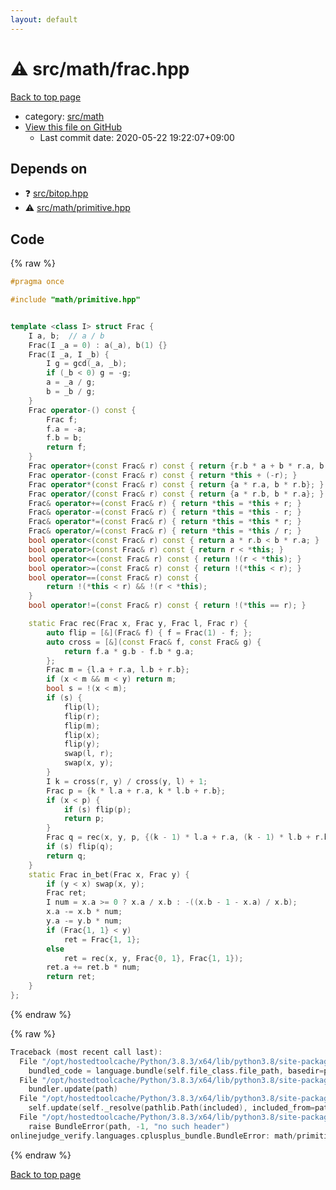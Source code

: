 ```yaml
---
layout: default
---
```


<!-- mathjax config similar to math.stackexchange -->
<script type="text/javascript" async
  src="https://cdnjs.cloudflare.com/ajax/libs/mathjax/2.7.5/MathJax.js?config=TeX-MML-AM_CHTML">
</script>
<script type="text/x-mathjax-config">
  MathJax.Hub.Config({
    TeX: { equationNumbers: { autoNumber: "AMS" }},
    tex2jax: {
      inlineMath: [ ['$','$'] ],
      processEscapes: true
    },
    "HTML-CSS": { matchFontHeight: false },
    displayAlign: "left",
    displayIndent: "2em"
  });
</script>

<script type="text/javascript" src="https://cdnjs.cloudflare.com/ajax/libs/jquery/3.4.1/jquery.min.js"></script>
<script src="https://cdn.jsdelivr.net/npm/jquery-balloon-js@1.1.2/jquery.balloon.min.js" integrity="sha256-ZEYs9VrgAeNuPvs15E39OsyOJaIkXEEt10fzxJ20+2I=" crossorigin="anonymous"></script>
<script type="text/javascript" src="../../../assets/js/copy-button.js"></script>
<link rel="stylesheet" href="../../../assets/css/copy-button.css" />


# :warning: src/math/frac.hpp

<a href="../../../index.html">Back to top page</a>

* category: <a href="../../../index.html#fb2ef479237c7a939531a404fd0e5cb7">src/math</a>
* <a href="{{ site.github.repository_url }}/blob/master/src/math/frac.hpp">View this file on GitHub</a>
    - Last commit date: 2020-05-22 19:22:07+09:00




## Depends on

* :question: <a href="../bitop.hpp.html">src/bitop.hpp</a>
* :warning: <a href="primitive.hpp.html">src/math/primitive.hpp</a>


## Code

<a id="unbundled"></a>
{% raw %}
```cpp
#pragma once

#include "math/primitive.hpp"


template <class I> struct Frac {
    I a, b;  // a / b
    Frac(I _a = 0) : a(_a), b(1) {}
    Frac(I _a, I _b) {
        I g = gcd(_a, _b);
        if (_b < 0) g = -g;
        a = _a / g;
        b = _b / g;
    }
    Frac operator-() const {
        Frac f;
        f.a = -a;
        f.b = b;
        return f;
    }
    Frac operator+(const Frac& r) const { return {r.b * a + b * r.a, b * r.b}; }
    Frac operator-(const Frac& r) const { return *this + (-r); }
    Frac operator*(const Frac& r) const { return {a * r.a, b * r.b}; }
    Frac operator/(const Frac& r) const { return {a * r.b, b * r.a}; }
    Frac& operator+=(const Frac& r) { return *this = *this + r; }
    Frac& operator-=(const Frac& r) { return *this = *this - r; }
    Frac& operator*=(const Frac& r) { return *this = *this * r; }
    Frac& operator/=(const Frac& r) { return *this = *this / r; }
    bool operator<(const Frac& r) const { return a * r.b < b * r.a; }
    bool operator>(const Frac& r) const { return r < *this; }
    bool operator<=(const Frac& r) const { return !(r < *this); }
    bool operator>=(const Frac& r) const { return !(*this < r); }
    bool operator==(const Frac& r) const {
        return !(*this < r) && !(r < *this);
    }
    bool operator!=(const Frac& r) const { return !(*this == r); }

    static Frac rec(Frac x, Frac y, Frac l, Frac r) {
        auto flip = [&](Frac& f) { f = Frac(1) - f; };
        auto cross = [&](const Frac& f, const Frac& g) {
            return f.a * g.b - f.b * g.a;
        };
        Frac m = {l.a + r.a, l.b + r.b};
        if (x < m && m < y) return m;
        bool s = !(x < m);
        if (s) {
            flip(l);
            flip(r);
            flip(m);
            flip(x);
            flip(y);
            swap(l, r);
            swap(x, y);
        }
        I k = cross(r, y) / cross(y, l) + 1;
        Frac p = {k * l.a + r.a, k * l.b + r.b};
        if (x < p) {
            if (s) flip(p);
            return p;
        }
        Frac q = rec(x, y, p, {(k - 1) * l.a + r.a, (k - 1) * l.b + r.b});
        if (s) flip(q);
        return q;
    }
    static Frac in_bet(Frac x, Frac y) {
        if (y < x) swap(x, y);
        Frac ret;
        I num = x.a >= 0 ? x.a / x.b : -((x.b - 1 - x.a) / x.b);
        x.a -= x.b * num;
        y.a -= y.b * num;
        if (Frac{1, 1} < y)
            ret = Frac{1, 1};
        else
            ret = rec(x, y, Frac{0, 1}, Frac{1, 1});
        ret.a += ret.b * num;
        return ret;
    }
};

```
{% endraw %}

<a id="bundled"></a>
{% raw %}
```cpp
Traceback (most recent call last):
  File "/opt/hostedtoolcache/Python/3.8.3/x64/lib/python3.8/site-packages/onlinejudge_verify/docs.py", line 349, in write_contents
    bundled_code = language.bundle(self.file_class.file_path, basedir=pathlib.Path.cwd())
  File "/opt/hostedtoolcache/Python/3.8.3/x64/lib/python3.8/site-packages/onlinejudge_verify/languages/cplusplus.py", line 172, in bundle
    bundler.update(path)
  File "/opt/hostedtoolcache/Python/3.8.3/x64/lib/python3.8/site-packages/onlinejudge_verify/languages/cplusplus_bundle.py", line 282, in update
    self.update(self._resolve(pathlib.Path(included), included_from=path))
  File "/opt/hostedtoolcache/Python/3.8.3/x64/lib/python3.8/site-packages/onlinejudge_verify/languages/cplusplus_bundle.py", line 162, in _resolve
    raise BundleError(path, -1, "no such header")
onlinejudge_verify.languages.cplusplus_bundle.BundleError: math/primitive.hpp: line -1: no such header

```
{% endraw %}

<a href="../../../index.html">Back to top page</a>

